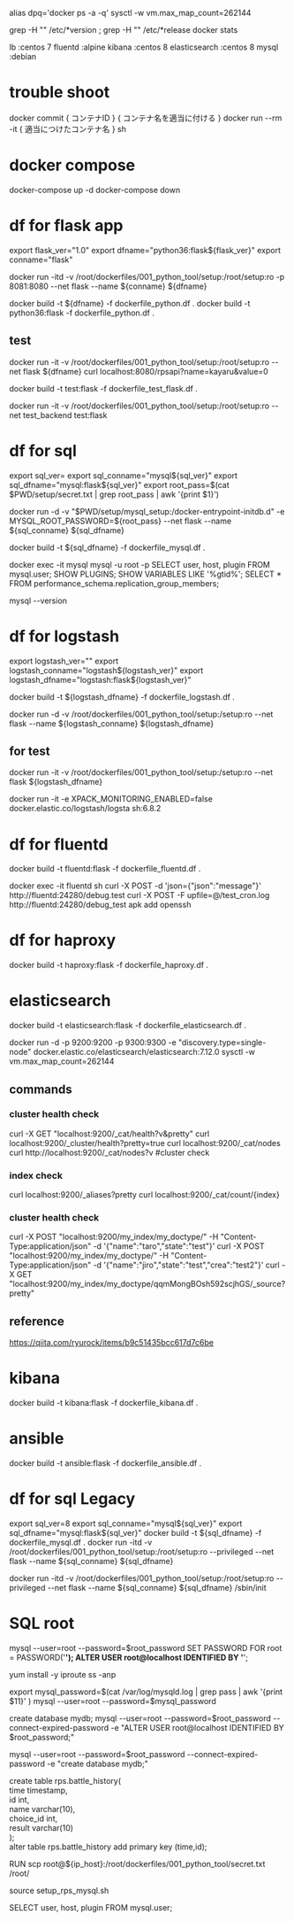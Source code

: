 
alias dpq='docker ps -a -q'
sysctl -w vm.max_map_count=262144

grep -H "" /etc/*version ; grep -H "" /etc/*release
docker stats

lb              :centos 7
fluentd         :alpine
kibana          :centos 8
elasticsearch   :centos 8
mysql           :debian

# trouble shoot

docker commit { コンテナID } { コンテナ名を適当に付ける }
docker run --rm -it { 適当につけたコンテナ名 } sh


# docker compose
docker-compose up -d
docker-compose down

# df for flask app
export flask_ver="1.0"
export dfname="python36:flask${flask_ver}"
export conname="flask"

docker run -itd -v /root/dockerfiles/001_python_tool/setup:/root/setup:ro  -p 8081:8080 --net flask --name ${conname} ${dfname}

docker build -t ${dfname} -f dockerfile_python.df .
docker build -t python36:flask -f dockerfile_python.df .


## test
docker run -it -v /root/dockerfiles/001_python_tool/setup:/root/setup:ro --net flask ${dfname}
curl localhost:8080/rpsapi?name=kayaru&value=0

docker build -t test:flask -f dockerfile_test_flask.df .


docker run -it -v /root/dockerfiles/001_python_tool/setup:/root/setup:ro --net test_backend test:flask


# df for sql
export sql_ver=
export sql_conname="mysql${sql_ver}"
export sql_dfname="mysql:flask${sql_ver}"
export root_pass=$(cat $PWD/setup/secret.txt | grep root_pass | awk '{print $1}')

docker run -d -v "$PWD/setup/mysql_setup:/docker-entrypoint-initdb.d" -e MYSQL_ROOT_PASSWORD=${root_pass} --net flask --name ${sql_conname} ${sql_dfname}

docker build -t ${sql_dfname} -f dockerfile_mysql.df .

docker exec -it mysql mysql -u root -p
SELECT user, host, plugin FROM mysql.user;
SHOW PLUGINS;
SHOW VARIABLES LIKE '%gtid%';
SELECT * FROM performance_schema.replication_group_members;

mysql --version

# df for logstash
export logstash_ver=""
export logstash_conname="logstash${logstash_ver}"
export logstash_dfname="logstash:flask${logstash_ver}"

docker build -t ${logstash_dfname} -f dockerfile_logstash.df .

docker run -d -v /root/dockerfiles/001_python_tool/setup:/setup:ro --net flask --name ${logstash_conname} ${logstash_dfname}

## for test
docker run -it -v /root/dockerfiles/001_python_tool/setup:/setup:ro --net flask ${logstash_dfname}

docker run -it -e XPACK_MONITORING_ENABLED=false docker.elastic.co/logstash/logsta
sh:6.8.2

# df for fluentd
docker build -t fluentd:flask -f dockerfile_fluentd.df .

docker  exec -it fluentd sh
curl -X POST -d 'json={"json":"message"}' http://fluentd:24280/debug.test
curl -X POST -F upfile=@/test_cron.log http://fluentd:24280/debug_test
apk add openssh

# df for haproxy
docker build -t haproxy:flask -f dockerfile_haproxy.df .



# elasticsearch
docker build -t elasticsearch:flask -f dockerfile_elasticsearch.df .

docker run -d -p 9200:9200 -p 9300:9300 -e "discovery.type=single-node" docker.elastic.co/elasticsearch/elasticsearch:7.12.0
sysctl -w vm.max_map_count=262144
## commands
### cluster health check
curl -X GET "localhost:9200/_cat/health?v&pretty"
curl localhost:9200/_cluster/health?pretty=true
curl localhost:9200/_cat/nodes
curl http://localhost:9200/_cat/nodes?v #cluster check

### index check
curl localhost:9200/_aliases?pretty
curl localhost:9200/_cat/count/{index}

### cluster health check

curl -X POST "localhost:9200/my_index/my_doctype/" -H "Content-Type:application/json" -d '{"name":"taro","state":"test"}'
curl -X POST "localhost:9200/my_index/my_doctype/" -H "Content-Type:application/json" -d '{"name":"jiro","state":"test","crea":"test2"}'
curl -X GET "localhost:9200/my_index/my_doctype/qqmMongBOsh592scjhGS/_source?pretty"

## reference
https://qiita.com/ryurock/items/b9c51435bcc617d7c6be

# kibana
docker build -t kibana:flask -f dockerfile_kibana.df .

# ansible
docker build -t ansible:flask -f dockerfile_ansible.df .


# df for sql Legacy
export sql_ver=8
export sql_conname="mysql${sql_ver}"
export sql_dfname="mysql:flask${sql_ver}"
docker build -t ${sql_dfname} -f dockerfile_mysql.df .
docker run -itd -v /root/dockerfiles/001_python_tool/setup:/root/setup:ro --privileged --net flask --name ${sql_conname} ${sql_dfname}

docker run -itd -v /root/dockerfiles/001_python_tool/setup:/root/setup:ro --privileged --net flask --name ${sql_conname} ${sql_dfname} /sbin/init

# SQL root
mysql --user=root --password=$root_password
SET PASSWORD FOR root = PASSWORD('******');
ALTER USER root@localhost IDENTIFIED BY '******';

 yum install -y iproute
 ss -anp

export mysql_password=$(cat /var/log/mysqld.log | grep pass | awk '{print $11}' )
mysql --user=root --password=$mysql_password

create database mydb; 
mysql --user=root --password=$root_password --connect-expired-password -e "ALTER USER root@localhost IDENTIFIED BY $root_password;" 

mysql --user=root --password=$root_password --connect-expired-password -e "create database mydb;" 



create table rps.battle_history( \
    time timestamp, \
    id int, \
    name varchar(10), \
    choice_id int, \
    result varchar(10)  \
); \
alter table rps.battle_history add primary key (time,id);

RUN scp root@${ip_host}:/root/dockerfiles/001_python_tool/secret.txt /root/

source setup_rps_mysql.sh

SELECT user, host, plugin FROM mysql.user;


